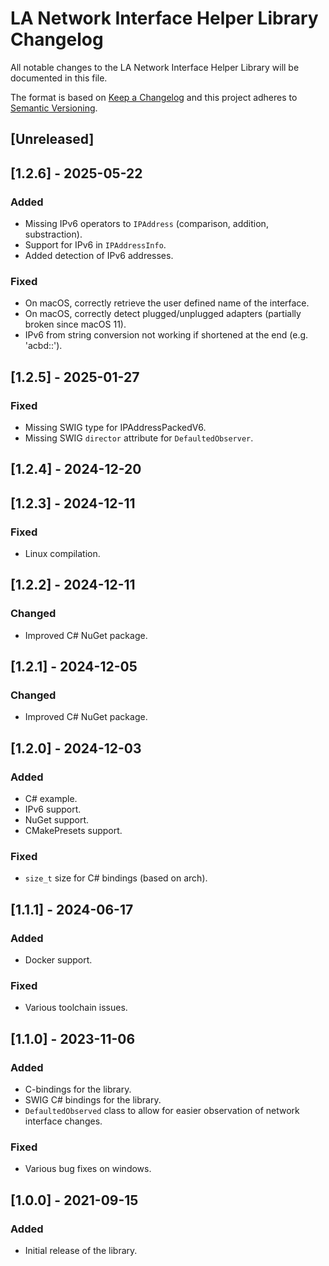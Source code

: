 # LA Network Interface Helper Library Changelog
All notable changes to the LA Network Interface Helper Library will be documented in this file.

The format is based on [Keep a Changelog](http://keepachangelog.com/en/1.0.0/)
and this project adheres to [Semantic Versioning](http://semver.org/spec/v2.0.0.html).

## [Unreleased]

## [1.2.6] - 2025-05-22
### Added
- Missing IPv6 operators to `IPAddress` (comparison, addition, substraction).
- Support for IPv6 in `IPAddressInfo`.
- Added detection of IPv6 addresses.

### Fixed
- On macOS, correctly retrieve the user defined name of the interface.
- On macOS, correctly detect plugged/unplugged adapters (partially broken since macOS 11).
- IPv6 from string conversion not working if shortened at the end (e.g. 'acbd::').

## [1.2.5] - 2025-01-27
### Fixed
- Missing SWIG type for IPAddressPackedV6.
- Missing SWIG `director` attribute for `DefaultedObserver`.

## [1.2.4] - 2024-12-20

## [1.2.3] - 2024-12-11
### Fixed
- Linux compilation.

## [1.2.2] - 2024-12-11
### Changed
- Improved C# NuGet package.

## [1.2.1] - 2024-12-05
### Changed
- Improved C# NuGet package.

## [1.2.0] - 2024-12-03
### Added
- C# example.
- IPv6 support.
- NuGet support.
- CMakePresets support.

### Fixed
- `size_t` size for C# bindings (based on arch).

## [1.1.1] - 2024-06-17
### Added
- Docker support.

### Fixed
- Various toolchain issues.

## [1.1.0] - 2023-11-06
### Added
- C-bindings for the library.
- SWIG C# bindings for the library.
- `DefaultedObserved` class to allow for easier observation of network interface changes.

### Fixed
- Various bug fixes on windows.

## [1.0.0] - 2021-09-15
### Added
- Initial release of the library.
